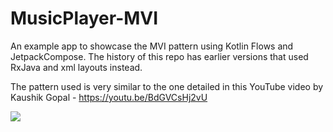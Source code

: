 # MusicPlayer-MVI
An example app to showcase the MVI pattern using Kotlin Flows and JetpackCompose. The history of this repo has earlier versions that used RxJava and xml layouts instead.

The pattern used is very similar to the one detailed in this YouTube video by Kaushik Gopal - https://youtu.be/BdGVCsHj2vU

![](https://github.com/rdsarna/MusicPlayer-MVI/blob/main/screen-20221203-145850~2.gif)
